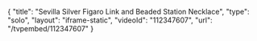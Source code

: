 {
    "title": "Sevilla Silver Figaro Link and Beaded Station Necklace",
    "type": "solo",
    "layout": "iframe-static",
    "videoId": "112347607",
    "url": "\/tvpembed\/112347607"
}